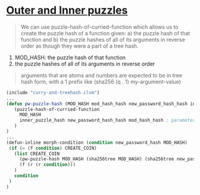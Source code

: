 # [Outer and Inner puzzles](http://localhost:3000/docs/common_functions#outer-and-inner-puzzles)

> We can use puzzle-hash-of-curried-function which allows us to create the puzzle hash of a function given: a) the puzzle hash of that function and b) the puzzle hashes of all of its arguments in reverse order as though they were a part of a tree hash.

1. MOD_HASH: the puzzle hash of that function
2. the puzzle hashes of all of its arguments in reverse order

> arguments that are atoms and numbers are expected to be in tree hash form, with a 1 prefix like (sha256 (q . 1) my-argument-value)

```lisp
(include "curry-and-treehash.clvm")
...
(defun pw-puzzle-hash (MOD_HASH mod_hash_hash new_password_hash_hash inner_puzzle_hash
   (puzzle-hash-of-curried-function
     MOD_HASH
     inner_puzzle_hash new_password_hash_hash mod_hash_hash ; parameters must be passed in reverse order
   )
)
...
(defun-inline morph-condition (condition new_password_hash MOD_HASH)
 (if (= (f condition) CREATE_COIN)
   (list CREATE_COIN
     (pw-puzzle-hash MOD_HASH (sha256tree MOD_HASH) (sha256tree new_password_hash) (f (r condition)))
     (f (r (r condition)))
   )
   condition
 )
)
```